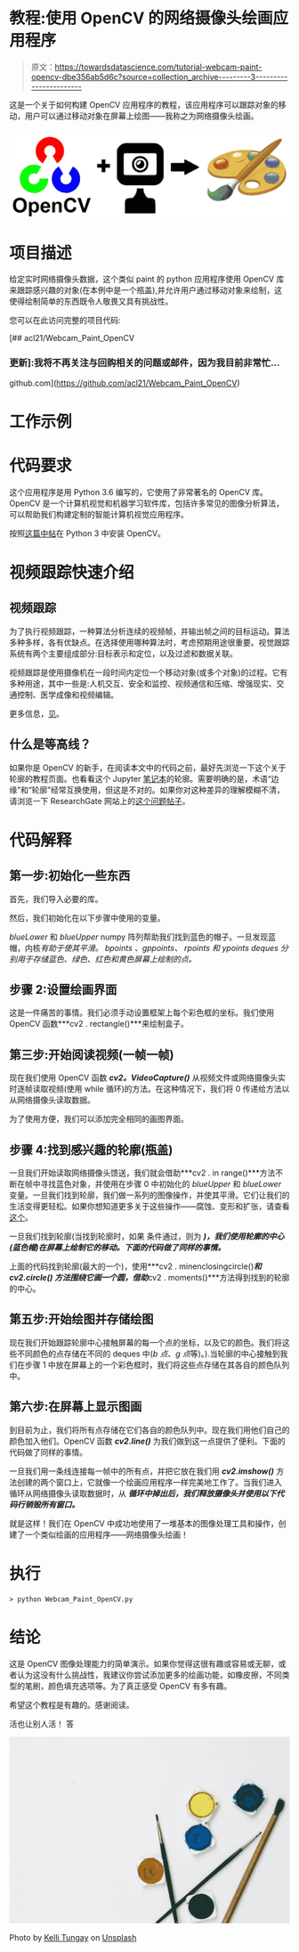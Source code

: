 # 教程:使用 OpenCV 的网络摄像头绘画应用程序

> 原文：<https://towardsdatascience.com/tutorial-webcam-paint-opencv-dbe356ab5d6c?source=collection_archive---------3----------------------->

这是一个关于如何构建 OpenCV 应用程序的教程，该应用程序可以跟踪对象的移动，用户可以通过移动对象在屏幕上绘图——我称之为网络摄像头绘画。

![](img/9b93e3c67a55ad78a507f29dded77962.png)

# 项目描述

给定实时网络摄像头数据，这个类似 paint 的 python 应用程序使用 OpenCV 库来跟踪感兴趣的对象(在本例中是一个瓶盖),并允许用户通过移动对象来绘制，这使得绘制简单的东西既令人敬畏又具有挑战性。

您可以在此访问完整的项目代码:

 [## acl21/Webcam_Paint_OpenCV

### 更新]:我将不再关注与回购相关的问题或邮件，因为我目前非常忙…

github.com](https://github.com/acl21/Webcam_Paint_OpenCV) 

# 工作示例

# 代码要求

这个应用程序是用 Python 3.6 编写的，它使用了非常著名的 OpenCV 库。OpenCV 是一个计算机视觉和机器学习软件库，包括许多常见的图像分析算法，可以帮助我们构建定制的智能计算机视觉应用程序。

按照[这篇中帖](https://medium.com/@akshaychandra21/how-to-install-opencv-and-keras-in-python-3-6-f5f721f0d0b3)在 Python 3 中安装 OpenCV。

# 视频跟踪快速介绍

## 视频跟踪

为了执行视频跟踪，一种算法分析连续的视频帧，并输出帧之间的目标运动。算法多种多样，各有优缺点。在选择使用哪种算法时，考虑预期用途很重要。视觉跟踪系统有两个主要组成部分:目标表示和定位，以及过滤和数据关联。

视频跟踪是使用摄像机在一段时间内定位一个移动对象(或多个对象)的过程。它有多种用途，其中一些是:人机交互、安全和监控、视频通信和压缩、增强现实、交通控制、医学成像和视频编辑。

更多信息，[见](http://opencv-python-tutroals.readthedocs.io/en/latest/py_tutorials/py_tutorials.html)。

## 什么是等高线？

如果你是 OpenCV 的新手，在阅读本文中的代码之前，最好先浏览一下这个关于轮廓的教程页面。也看看这个 Jupyter [笔记本](https://github.com/akshaychandra21/OpenCV_Basic_Exercises/blob/master/11%20-%20Contours.ipynb)的轮廓。需要明确的是，术语“边缘”和“轮廓”经常互换使用，但这是不对的。如果你对这种差异的理解模糊不清，请浏览一下 ResearchGate 网站上的[这个问题帖子](https://www.researchgate.net/post/What_is_the_difference_between_edge_and_contour)。

# 代码解释

## 第一步:初始化一些东西

首先，我们导入必要的库。

然后，我们初始化在以下步骤中使用的变量。

*blueLower* 和 *blueUpper* numpy 阵列帮助我们找到蓝色的帽子。一旦发现蓝帽，内核*有助于使其平滑。 *bpoints* 、*gppoints*、 *rpoints 和 ypoints* deques 分别用于存储蓝色、绿色、红色和黄色屏幕上绘制的点。*

## 步骤 2:设置绘画界面

这是一件痛苦的事情。我们必须手动设置框架上每个彩色框的坐标。我们使用 OpenCV 函数***cv2 . rectangle()***来绘制盒子。

## 第三步:开始阅读视频(一帧一帧)

现在我们使用 OpenCV 函数 ***cv2。VideoCapture()*** 从视频文件或网络摄像头实时逐帧读取视频(使用 while 循环)的方法。在这种情况下，我们将 0 传递给方法以从网络摄像头读取数据。

为了使用方便，我们可以添加完全相同的画图界面。

## 步骤 4:找到感兴趣的轮廓(瓶盖)

一旦我们开始读取网络摄像头馈送，我们就会借助***cv2 . in range()***方法不断在帧中寻找蓝色对象，并使用在步骤 0 中初始化的 *blueUpper* 和 *blueLower* 变量。一旦我们找到轮廓，我们做一系列的图像操作，并使其平滑。它们让我们的生活变得更轻松。如果你想知道更多关于这些操作——腐蚀、变形和扩张，请查看[这个](https://docs.opencv.org/3.0-beta/doc/py_tutorials/py_imgproc/py_morphological_ops/py_morphological_ops.html)。

一旦我们找到轮廓(当找到轮廓时，如果 条件通过，则为 ***)，我们使用轮廓的中心(蓝色帽)在屏幕上绘制它的移动。下面的代码做了同样的事情。***

上面的代码找到轮廓(最大的一个)，使用***cv2 . minenclosingcircle()***和 ***cv2.circle()*** 方法围绕它画一个圆，借助***cv2 . moments()***方法得到找到的轮廓的中心。

## 第五步:开始绘图并存储绘图

现在我们开始跟踪轮廓中心接触屏幕的每一个点的坐标，以及它的颜色。我们将这些不同颜色的点存储在不同的 deques 中(*b 点*、*g 点*等)。).当轮廓的中心接触到我们在步骤 1 中放在屏幕上的一个彩色框时，我们将这些点存储在其各自的颜色队列中。

## 第六步:在屏幕上显示图画

到目前为止，我们将所有点存储在它们各自的颜色队列中。现在我们用他们自己的颜色加入他们。OpenCV 函数 ***cv2.line()*** 为我们做到这一点提供了便利。下面的代码做了同样的事情。

一旦我们用一条线连接每一帧中的所有点，并把它放在我们用 ***cv2.imshow()*** 方法创建的两个窗口上，它就像一个绘画应用程序一样完美地工作了。当我们进入 循环从网络摄像头读取数据时，从 ***循环中掉出后，我们释放摄像头并使用以下代码行销毁所有窗口。***

就是这样！我们在 OpenCV 中成功地使用了一堆基本的图像处理工具和操作，创建了一个类似绘画的应用程序——网络摄像头绘画！

# 执行

```
> python Webcam_Paint_OpenCV.py
```

# **结论**

这是 OpenCV 图像处理能力的简单演示。如果你觉得这很有趣或容易或无聊，或者认为这没有什么挑战性，我建议你尝试添加更多的绘画功能，如橡皮擦，不同类型的笔刷，颜色填充选项等。为了真正感受 OpenCV 有多有趣。

希望这个教程是有趣的。感谢阅读。

活也让别人活！
答

![](img/e66597517477776e5267b92d82f03c58.png)

Photo by [Kelli Tungay](https://unsplash.com/photos/Sj0nhVIb4eY?utm_source=unsplash&utm_medium=referral&utm_content=creditCopyText) on [Unsplash](https://unsplash.com/?utm_source=unsplash&utm_medium=referral&utm_content=creditCopyText)